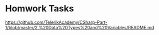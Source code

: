 # Homwork Tasks
https://github.com/TelerikAcademy/CSharp-Part-1/blob/master/2.%20Data%20Types%20and%20Variables/README.md